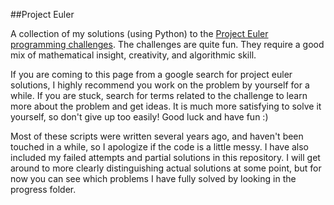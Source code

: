 ##Project Euler

A collection of my solutions (using Python) to the [Project Euler programming challenges](https://projecteuler.net/problems). The challenges are quite fun. They require a good mix of mathematical insight, creativity, and algorithmic skill.

If you are coming to this page from a google search for project euler solutions, I highly recommend you work on the problem by yourself for a while. If you are stuck, search for terms related to the challenge to learn more about the problem and get ideas. It is much more satisfying to solve it yourself, so don't give up too easily! Good luck and have fun :)

Most of these scripts were written several years ago, and haven't been touched in a while, so I apologize if the code is a little messy. I have also included my failed attempts and partial solutions in this repository. I will get around to more clearly distinguishing actual solutions at some point, but for now you can see which problems I have fully solved by looking in the progress folder.
